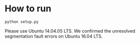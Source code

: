 # How to run

```
python setup.py
```

Please use Ubuntu 14.04.05 LTS. We confirmed the unresolved segmentation fault errors on Ubuntu 16.04 LTS.
